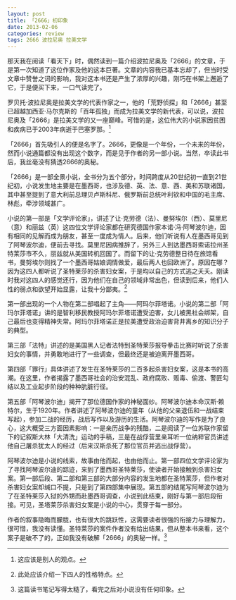 ```yaml
---
layout: post
title: 「2666」初印象
date: 2013-02-06
categories: review
tags: 2666 波拉尼奥 拉美文学
---
```


那天我在阅读「看天下」时，偶然读到一篇介绍波拉尼奥及「2666」的文章，于是第一次知道了这位作家及他的这本巨著。文章的内容我已基本忘却了，但当时受文章中赞誉之词的影响，我对这本书还是产生了浓厚的兴趣，刚巧在书架上邂逅了它，于是便买下来，一口气读完了。

罗贝托·波拉尼奥是拉美文学的代表作家之一，他的「荒野侦探」和「2666」甚至已超越加西亚·马尔克斯的「百年孤独」而成为拉美文学的新代表，可以说，波拉尼奥及「2666」是拉美文学的又一座巅峰。可惜的是，这位伟大的小说家因贫困和疾病已于2003年病逝于巴塞罗那。[^1]

「2666」首先吸引人的便是名字了。2666，更像是一个年份，一个未来的年份，然而小说通篇都没有出现这个数字，而是见于作者的另一部小说。当然，卒读此书后，我丝毫没有猜透2666的奥秘。

「2666」是一部全景小说，全书分为五个部分，时间跨度从20世纪初一直到21世纪初，小说发生地主要是在墨西哥，也涉及德、英、法、意、西、美和苏联诸国，其中甚至提到了意大利前总理贝卢斯科尼、俄罗斯前总统叶利钦和中国的毛主席、林彪，牵涉领域甚广。

小说的第一部是「文学评论家」，讲述了让·克劳德（法）、曼努埃尔（西）、莫里尼（意）和丽兹（英）这四位文学评论家都在研究德国作家本诺·冯·阿琴波尔迪，因有相同的见解而成为朋友，甚至一度成为情人。后来，他们听说有人在墨西哥见到了阿琴波尔迪，便前去寻找。莫里尼因病推辞了，另外三人到达墨西哥索诺拉州圣特莱莎市不久，丽兹就从美国转机回国了。而留下的让·克劳德整日待在旅馆看书，曼努埃尔则找了一个墨西哥姑娘调情做爱，最后两人也回欧洲了。原因在哪？因为这四人都听说了圣特莱莎的杀害妇女案，于是均以自己的方式逃之夭夭。刚读时我对这四人的感觉还行，因为他们在自己的领域非常出色，但读到后来，他们人性的弱点和欲望开始显露，让我十分鄙夷。[^2]

第一部出现的一个人物在第二部唱起了主角——阿玛尔菲塔诺。小说的第二部「阿玛尔菲塔诺」讲的是智利移民教授阿玛尔菲塔诺遭受迫害，女儿被黑社会绑架，自己最后也变得精神失常。阿玛尔菲塔诺正是拉美遭受政治迫害背井离乡的知识分子的典型。

第三部「法特」讲述的是美国黑人记者法特到圣特莱莎报导拳击比赛时听说了杀害妇女的事情，并勇敢地进行了一些调查，但最终还是被迫离开墨西哥。

第四部「罪行」具体讲述了发生在圣特莱莎的二百多起杀害妇女案，这是本书的高潮。在这里，作者揭露了墨西哥社会的治安混乱、政府腐败、贩毒、偷渡、警匪勾结以及工业起步阶段的种种肮脏行径。

第五部「阿琴波尔迪」揭开了那位德国作家的神秘面纱。阿琴波尔迪本命汉斯·赖特尔，生于1920年。作者讲述了阿琴波尔迪的童年（从他的父亲退伍和一战结束写起），参加二战的经历，战后写作以及游历的生活。阿琴波尔迪的写作是为了良心，这大概受三方面因素影响：一是亲历战争的残酷，二是阅读了一位苏联作家留下的记叙斯大林「大清洗」运动的手稿，三是在战俘营里亲耳听一位纳粹官员讲述他自己屠杀犹太人的经过（后来汉斯杀死了那位官员并逃出战俘营）。

阿琴波尔迪是小说的线索，故事由他而起，也由他而止。第一部四位文学评论家为了寻找阿琴波尔迪的踪迹，来到了墨西哥圣特莱莎，使读者开始接触到杀害妇女案。第一部后段、第二部和第三部的大部分内容的发生地都在圣特莱莎，但作者对杀害妇女案却缄口不提，只是到了第四部集中展现。第五部的结尾写阿琴波尔迪为了在圣特莱莎入狱的外甥而赴墨西哥调查，小说到此结束，刚好与第一部后段衔接。可见，圣塔莱莎杀害妇女案是小说的中心，贯穿于每一部分。

作者的叙事隐晦而朦胧，也有很大的跳跃性，这需要读者很强的衔接力与理解力，很可惜，我没有读懂。圣特莱莎的案件作者没有给出结果，但从整本书来看，这个案子是破不了的，正如我没有破解「2666」的奥秘一样。[^3]

[^1]: 这应该是别人的观点。
[^2]: 此处应该介绍一下四人的性格特点。
[^3]: 这篇读书笔记写得太糙了，看完之后对小说没有任何印象。